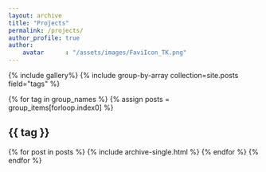 ```yaml
---
layout: archive
title: "Projects"
permalink: /projects/
author_profile: true
author:
    avatar      : "/assets/images/FaviIcon_TK.png"
---
```

{% include gallery%}
{% include group-by-array collection=site.posts field="tags" %}

{% for tag in group_names %}
  {% assign posts = group_items[forloop.index0] %}
  <h2 id="{{ tag | slugify }}" class="archive__subtitle">{{ tag }}</h2>
  {% for post in posts %}
    {% include archive-single.html %}
  {% endfor %}
{% endfor %}